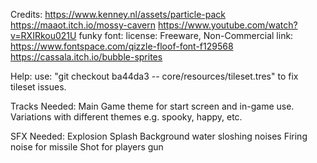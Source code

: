 Credits:
https://www.kenney.nl/assets/particle-pack
https://maaot.itch.io/mossy-cavern
https://www.youtube.com/watch?v=RXIRkou021U
funky font: license: Freeware, Non-Commercial
			link: https://www.fontspace.com/qizzle-floof-font-f129568
https://cassala.itch.io/bubble-sprites

Help:
use: "git checkout ba44da3 -- core/resources/tileset.tres" to fix tileset issues.


Tracks Needed:
	Main Game theme for start screen and in-game use.
	Variations with different themes e.g. spooky, happy, etc.

SFX Needed:
	Explosion
	Splash
	Background water sloshing noises
	Firing noise for missile
	Shot for players gun
